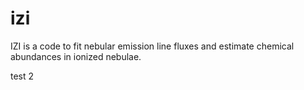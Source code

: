 # izi
IZI is a code to fit nebular emission line fluxes and estimate chemical abundances in ionized nebulae.


test 2